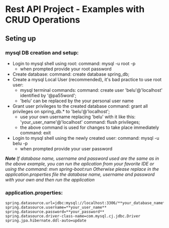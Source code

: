 # Rest API Project - Examples with CRUD Operations

## Seting up

### mysql DB creation and setup:
 - Login to mysql shell using root:
 	command: mysql -u root -p
	- when prompted provide your root password
 - Create database:
	command: create database spring_db;
 - Create a mysql Local User (recommended), it's bad practice to use root user:
	- mysql terminal commands:
	command: create user 'belu'@'localhost' identified by '@pa55word';
	- 'belu' can be replaced by the your personal user name
 - Grant user privileges to the created database
	command: grant all privileges on spring_db.* to 'belu'@'localhost';
	- use your own username replacing 'belu' with it like this: 'your_user_name'@'localhost'
	command: flush privileges;
	- the above command is used for changes to take place immediately 
	command: exit
 - Login to mysql shell using the newly created user:
	command: mysql -u belu -p
	- when prompted provide your user password 

***Note***
*If database name,  username and password used are the same as in the above example, you can run the aplication from your favorite IDE or using the command: mvn spring-boot:run*
*Otherwise please replace in the application.properties file the database name, username and password with your own and then run the application*

### application.properties:
	spring.datasource.url=jdbc:mysql://localhost:3306/**your_database_name**
	spring.datasource.username=**your_user_name**
	spring.datasource.password=**your_password**
	spring.datasource.driver-class-name=com.mysql.cj.jdbc.Driver
	spring.jpa.hibernate.ddl-auto=update
